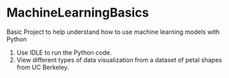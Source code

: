 # MachineLearningBasics
Basic Project to help understand how to use machine learning models with Python
 
1. Use IDLE to run the Python code. 
2. View different types of data visualization from a dataset of petal shapes from UC Berkeley.
